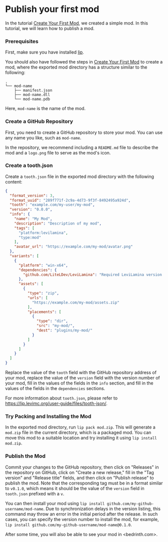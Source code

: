 # Publish your first mod

In the tutorial [Create Your First Mod](create_your_first_mod.md), we created a simple mod. In this tutorial, we will learn how to publish a mod.

### Prerequisites

First, make sure you have installed [lip](https://lip.levimc.org).

You should also have followed the steps in [Create Your First Mod](create_your_first_mod.md) to create a mod, where the exported mod directory has a structure similar to the following:

```
.
└── mod-name
    ├── manifest.json
    ├── mod-name.dll
    └── mod-name.pdb
```

Here, `mod-name` is the name of the mod.

### Create a GitHub Repository

First, you need to create a GitHub repository to store your mod. You can use any name you like, such as `mod-name`.

In the repository, we recommend including a `README.md` file to describe the mod and a `logo.png` file to serve as the mod's icon.

### Create a tooth.json

Create a `tooth.json` file in the exported mod directory with the following content:

```json
{
  "format_version": 3,
  "format_uuid": "289f771f-2c9a-4d73-9f3f-8492495a924d",
  "tooth": "example.com/my-user/my-mod",
  "version": "0.0.0",
  "info": {
    "name": "My Mod",
    "description": "Description of my mod",
    "tags": [
      "platform:levilamina",
      "type:mod"
    ],
    "avatar_url": "https://example.com/my-mod/avatar.png"
  },
  "variants": [
    {
      "platform": "win-x64",
      "dependencies": {
        "github.com/LiteLDev/LeviLamina": "Required LeviLamina version range"
      },
      "assets": [
        {
          "type": "zip",
          "urls": [
            "https://example.com/my-mod/assets.zip"
          ],
          "placements": [
            {
              "type": "dir",
              "src": "my-mod/",
              "dest": "plugins/my-mod/"
            }
          ]
        }
      ]
    }
  ]
}
```

Replace the value of the `tooth` field with the GitHub repository address of your mod, replace the value of the `version` field with the version number of your mod, fill in the values of the fields in the `info` section, and fill in the values of the fields in the `dependencies` sections.

For more information about `tooth.json`, please refer to <https://lip.levimc.org/user-guide/files/tooth-json/>.

### Try Packing and Installing the Mod

In the exported mod directory, run `lip pack mod.zip`. This will generate a `mod.zip` file in the current directory, which is a packaged mod. You can move this mod to a suitable location and try installing it using `lip install mod.zip`.

### Publish the Mod

Commit your changes to the GitHub repository, then click on "Releases" in the repository on GitHub, click on "Create a new release," fill in the "Tag version" and "Release title" fields, and then click on "Publish release" to publish the mod. Note that the corresponding tag must be in a format similar to `v0.1.0`, which means it should be the value of the `version` field in `tooth.json` prefixed with a `v`.

You can then install your mod using `lip install github.com/my-github-username/mod-name`. Due to synchronization delays in the version listing, this command may throw an error in the initial period after the release. In such cases, you can specify the version number to install the mod, for example, `lip install github.com/my-github-username/mod-name@0.1.0`.

After some time, you will also be able to see your mod in <bedrinth.com>.
